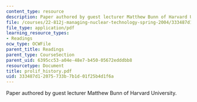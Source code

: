 ```yaml
---
content_type: resource
description: Paper authored by guest lecturer Matthew Bunn of Harvard University.
file: /courses/22-812j-managing-nuclear-technology-spring-2004/333487d12075733b7b1d01f25b4d1f6a_prolif_history.pdf
file_type: application/pdf
learning_resource_types:
- Readings
ocw_type: OCWFile
parent_title: Readings
parent_type: CourseSection
parent_uid: 6395cc53-a04e-48e7-b450-05672edddbb8
resourcetype: Document
title: prolif_history.pdf
uid: 333487d1-2075-733b-7b1d-01f25b4d1f6a
---
```

Paper authored by guest lecturer Matthew Bunn of Harvard University.

